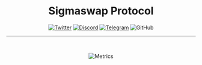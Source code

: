 <span align="center">

# Sigmaswap Protocol

[![Twitter](https://img.shields.io/badge/Twitter-black?logo=twitter&logoColor=white)](https://twitter.com/SigmaSwap_org)
[![Discord](https://img.shields.io/discord/991216384317075477?color=black&label=discord&logo=discord&logoColor=white)](https://discord.gg/EEZSTCsu)
[![Telegram](https://img.shields.io/badge/Telegram-grey?logo=twitter&logoColor=white)](https://t.me/+Ll1bT_Mi3Gc3Nzg1)
![GitHub](https://img.shields.io/github/license/SigmaSwap/Profile.README)


---
  
<br />

![Metrics](https://metrics.lecoq.io/SigmaSwap?template=classic&languages=1&lines=1&followup=1&tweets=1&introduction=1&base=header%2C%20activity%2C%20community%2C%20repositories%2C%20metadata&base.indepth=false&base.hireable=false&base.skip=false&languages=false&languages.limit=8&languages.threshold=0%25&languages.other=false&languages.colors=github&languages.sections=most-used&languages.indepth=false&languages.analysis.timeout=15&languages.categories=markup%2C%20programming&languages.recent.categories=markup%2C%20programming&languages.recent.load=300&languages.recent.days=14&lines=false&lines.sections=base&lines.repositories.limit=4&lines.history.limit=1&followup=false&followup.sections=repositories&followup.indepth=false&followup.archived=true&introduction=false&introduction.title=true&tweets=false&tweets.user=.user.twitter&tweets.attachments=false&tweets.limit=2&config.timezone=Asia%2FDubai)

</span>
